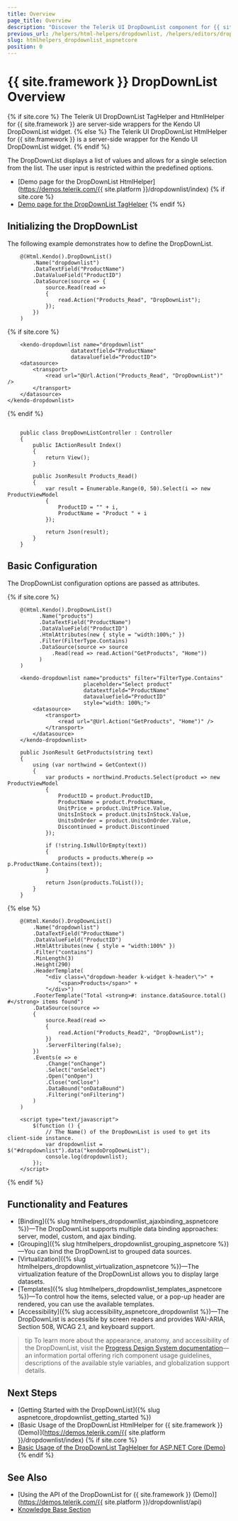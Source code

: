 ```yaml
---
title: Overview
page_title: Overview
description: "Discover the Telerik UI DropDownList component for {{ site.framework }} and its features like virtualization, grouping, data binding options, and more."
previous_url: /helpers/html-helpers/dropdownlist, /helpers/editors/dropdownlist/overview
slug: htmlhelpers_dropdownlist_aspnetcore
position: 0
---
```


# {{ site.framework }} DropDownList Overview

{% if site.core %}
The Telerik UI DropDownList TagHelper and HtmlHelper for {{ site.framework }} are server-side wrappers for the Kendo UI DropDownList widget.
{% else %}
The Telerik UI DropDownList HtmlHelper for {{ site.framework }} is a server-side wrapper for the Kendo UI DropDownList widget.
{% endif %}

The DropDownList displays a list of values and allows for a single selection from the list. The user input is restricted within the predefined options.

* [Demo page for the DropDownList HtmlHelper](https://demos.telerik.com/{{ site.platform }}/dropdownlist/index)
{% if site.core %}
* [Demo page for the DropDownList TagHelper](https://demos.telerik.com/aspnet-core/dropdownlist/tag-helper)
{% endif %}

## Initializing the DropDownList

The following example demonstrates how to define the DropDownList.

```HtmlHelper
    @(Html.Kendo().DropDownList()
        .Name("dropdownlist")
        .DataTextField("ProductName")
        .DataValueField("ProductID")
        .DataSource(source => {
            source.Read(read =>
            {
                read.Action("Products_Read", "DropDownList");
            });
        })
    )
```
{% if site.core %}
```TagHelper
    <kendo-dropdownlist name="dropdownlist"
                    datatextfield="ProductName"
                    datavaluefield="ProductID">
    <datasource>
        <transport>
            <read url="@Url.Action("Products_Read", "DropDownList")" />
        </transport>
    </datasource>
</kendo-dropdownlist>
```
{% endif %}
```Controller

    public class DropDownListController : Controller
    {
        public IActionResult Index()
        {
            return View();
        }

        public JsonResult Products_Read()
        {
            var result = Enumerable.Range(0, 50).Select(i => new ProductViewModel
            {
                ProductID = "" + i,
                ProductName = "Product " + i
            });

            return Json(result);
        }
    }
```

## Basic Configuration

The DropDownList configuration options are passed as attributes.

{% if site.core %}
```HtmlHelper
    @(Html.Kendo().DropDownList()
          .Name("products")
          .DataTextField("ProductName")
          .DataValueField("ProductID")
          .HtmlAttributes(new { style = "width:100%;" })
          .Filter(FilterType.Contains)
          .DataSource(source => source
              .Read(read => read.Action("GetProducts", "Home"))
          )
    )
```
```TagHelper
    <kendo-dropdownlist name="products" filter="FilterType.Contains"
                        placeholder="Select product"
                        datatextfield="ProductName"
                        datavaluefield="ProductID"
                        style="width: 100%;">
        <datasource>
            <transport>
                <read url="@Url.Action("GetProducts", "Home")" />
            </transport>
        </datasource>
    </kendo-dropdownlist>
```
```Controller
    public JsonResult GetProducts(string text)
    {
        using (var northwind = GetContext())
        {
            var products = northwind.Products.Select(product => new ProductViewModel
            {
                ProductID = product.ProductID,
                ProductName = product.ProductName,
                UnitPrice = product.UnitPrice.Value,
                UnitsInStock = product.UnitsInStock.Value,
                UnitsOnOrder = product.UnitsOnOrder.Value,
                Discontinued = product.Discontinued
            });

            if (!string.IsNullOrEmpty(text))
            {
                products = products.Where(p => p.ProductName.Contains(text));
            }

            return Json(products.ToList());
        }
    }
```
{% else %}
```HtmlHelper
    @(Html.Kendo().DropDownList()
        .Name("dropdownlist")
        .DataTextField("ProductName")
        .DataValueField("ProductID")
        .HtmlAttributes(new { style = "width:100%" })
        .Filter("contains")
        .MinLength(3)
        .Height(290)
        .HeaderTemplate(
            "<div class=\"dropdown-header k-widget k-header\">" +
                "<span>Products</span>" +
            "</div>")
        .FooterTemplate("Total <strong>#: instance.dataSource.total() #</strong> items found")
        .DataSource(source =>
        {
            source.Read(read =>
            {
                read.Action("Products_Read2", "DropDownList");
            })
            .ServerFiltering(false);
        })
        .Events(e => e
            .Change("onChange")
            .Select("onSelect")
            .Open("onOpen")
            .Close("onClose")
            .DataBound("onDataBound")
            .Filtering("onFiltering")
        )
    )

    <script type="text/javascript">
        $(function () {
            // The Name() of the DropDownList is used to get its client-side instance.
            var dropdownlist = $("#dropdownlist").data("kendoDropDownList");
            console.log(dropdownlist);
        });
    </script>
```
{% endif %}

## Functionality and Features

* [Binding]({% slug htmlhelpers_dropdownlist_ajaxbinding_aspnetcore %})—The DropDownList supports multiple data binding approaches: server, model, custom, and ajax binding. 
* [Grouping]({% slug htmlhelpers_dropdownlist_grouping_aspnetcore %})—You can bind the DropDownList to grouped data sources.
* [Virtualization]({% slug htmlhelpers_dropdownlist_virtualization_aspnetcore %})—The virtualization feature of the DropDownList allows you to display large datasets.
* [Templates]({% slug htmlhelpers_dropdownlist_templates_aspnetcore %})—To control how the items, selected value, or a pop-up header are rendered, you can use the available templates.
* [Accessibility]({% slug accessibility_aspnetcore_dropdownlist %})—The DropDownList is accessible by screen readers and provides WAI-ARIA, Section 508, WCAG 2.1, and keyboard support.

>tip To learn more about the appearance, anatomy, and accessibility of the DropDownList, visit the [Progress Design System documentation](https://www.telerik.com/design-system/docs/components/dropdownlist/)—an information portal offering rich component usage guidelines, descriptions of the available style variables, and globalization support details.

## Next Steps

* [Getting Started with the DropDownList]({% slug aspnetcore_dropdownlist_getting_started %})
* [Basic Usage of the DropDownList HtmlHelper for {{ site.framework }} (Demo)](https://demos.telerik.com/{{ site.platform }}/dropdownlist/index)
{% if site.core %}
* [Basic Usage of the DropDownList TagHelper for ASP.NET Core (Demo)](https://demos.telerik.com/aspnet-core/dropdownlist/tag-helper)
{% endif %}

## See Also

* [Using the API of the DropDownList for {{ site.framework }} (Demo)](https://demos.telerik.com/{{ site.platform }}/dropdownlist/api)
* [Knowledge Base Section](/knowledge-base)
